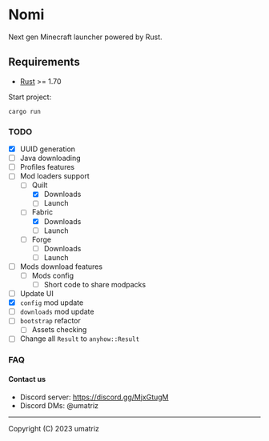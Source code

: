 # Nomi

Next gen Minecraft launcher powered by Rust. 

## Requirements

- [Rust](https://www.rust-lang.org/) >= 1.70

Start project:
```shell
cargo run
```

### TODO

- [x] UUID generation
- [ ] Java downloading
- [ ] Profiles features
- [ ] Mod loaders support
  * [ ] Quilt
    + [x] Downloads
    + [ ] Launch
  * [ ] Fabric
    + [x] Downloads
    + [ ] Launch
  * [ ] Forge
    + [ ] Downloads
    + [ ] Launch
- [ ] Mods download features
  * [ ] Mods config
    + [ ] Short code to share modpacks
- [ ] Update UI
- [x] `config` mod update
- [ ] `downloads` mod update
- [ ] `bootstrap` refactor
  * [ ] Assets checking
- [ ] Change all `Result` to `anyhow::Result`

### FAQ

#### Contact us

- Discord server: https://discord.gg/MjxGtugM
- Discord DMs: @umatriz

---

Copyright (C) 2023  umatriz